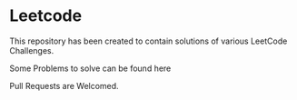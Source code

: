 # Leetcode

This repository has been created to contain solutions of various LeetCode Challenges.

Some Problems to solve can be found here

Pull Requests are Welcomed.
